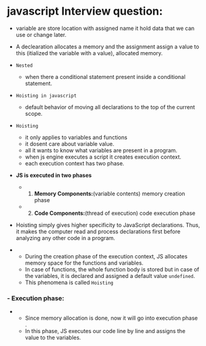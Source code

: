 # javascript Interview question:

- variable are store location with assigned name it hold data that we can use or change later.

- A declearation allocates a memory and the assignment assign a value to this (itialized the variable with a value), allocated memory.


- `Nested` 
    - when there a conditional statement present inside a conditional statement.


- `Hoisting in javascript`
    - default behavior of moving all declarations to the top of the current scope.

- `Hoisting` 
    - it only applies to variables and functions
    - it dosent care about variable value.
    - all it wants to know what variables are present in a program.
    - when js engine executes a script it creates execution context.
    - each execution context has two phase.

- __JS is executed in two phases__
    - 1. **Memory Components:**(variable contents) memory creation phase
    - 2. **Code Components:**(thread of execution) code execution phase

- Hoisting simply gives higher specificity to JavaScript declarations. Thus, it makes the computer read and process declarations first before analyzing any other code in a program.

- 
    - During the creation phase of the execution context,  JS allocates memory space for the functions and variables.
    - In case of functions, the whole function body is stored but in case of the variables, it is declared and assigned a default  value `undefined`. 
    - This phenomena is called `Hoisting`

### - Execution phase:
- 
     - Since memory allocation is done, now it will go into execution phase .
     - In this phase, JS executes our code line by line and assigns the value to the variables.